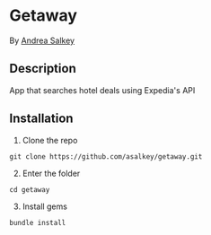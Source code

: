 # Getaway

By [Andrea Salkey](www.salkey.com)

## Description
App that searches hotel deals using Expedia's API


## Installation

1. Clone the repo
```
git clone https://github.com/asalkey/getaway.git
```
2. Enter the folder
```
cd getaway
```
3. Install gems
```
bundle install
```
